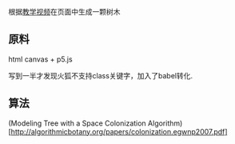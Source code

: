 根据[教学视频](https://www.youtube.com/watch?v=kKT0v3qhIQY)在页面中生成一颗树木

## 原料

html canvas + p5.js

写到一半才发现火狐不支持class关键字，加入了babel转化.

## 算法

(Modeling Tree with a Space Colonization Algorithm)[http://algorithmicbotany.org/papers/colonization.egwnp2007.pdf]

